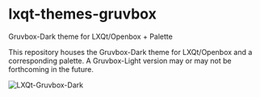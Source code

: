 # lxqt-themes-gruvbox
Gruvbox-Dark theme for LXQt/Openbox + Palette

This repository houses the Gruvbox-Dark theme for LXQt/Openbox and a corresponding palette. A Gruvbox-Light version may or may not be forthcoming in the future.

![LXQt-Gruvbox-Dark](https://user-images.githubusercontent.com/67122280/219981206-3e1da49b-f882-4e14-bd00-50d1d23dce5d.png)
